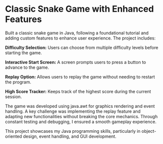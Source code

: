 # Classic Snake Game with Enhanced Features
Built a classic snake game in Java, following a foundational tutorial and adding custom features to enhance user experience. The project includes:

**Difficulty Selection:** Users can choose from multiple difficulty levels before starting the game.

**Interactive Start Screen:** A screen prompts users to press a button to advance to the game.

**Replay Option:** Allows users to replay the game without needing to restart the program.

**High Score Tracker:** Keeps track of the highest score during the current session.

The game was developed using java.awt for graphics rendering and event handling. A key challenge was implementing the replay feature and adapting new functionalities without breaking the core mechanics. Through constant testing and debugging, I ensured a smooth gameplay experience.

This project showcases my Java programming skills, particularly in object-oriented design, event handling, and GUI development.
